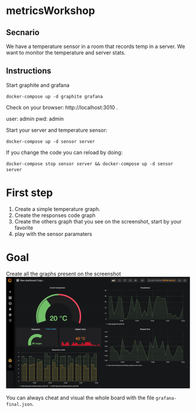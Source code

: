 # metricsWorkshop

## Secnario

We have a temperature sensor in a room that records temp in a server. We want to monitor the temperature and server stats.

## Instructions

Start graphite and grafana

```
docker-compose up -d graphite grafana
```

Check on your browser: http://localhost:3010 .

user: admin
pwd: admin

Start your server and temperature sensor:

```
docker-compose up -d sensor server
```

If you change the code you can reload by doing:

```
docker-compose stop sensor server && docker-compose up -d sensor server
```

# First step

1. Create a simple temperature graph.
2. Create the responses code graph
3. Create the others graph that you see on the screenshot, start by your favorite
4. play with the sensor paramaters

# Goal

Create all the graphs present on the screenshot
![goal](./goal.png)

You can always cheat and visual the whole board with the file `grafana-final.json`.

